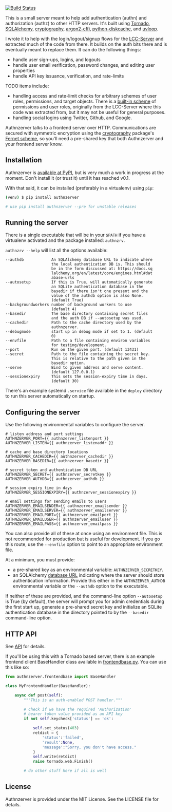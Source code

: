 [![Build Status](https://ci.wbhatti.org/buildStatus/icon?job=authnzerver)](https://ci.wbhatti.org/job/authnzerver)

This is a small server meant to help add authentication (authn) and
authorization (authz) to other HTTP servers. It's built using
[Tornado](http://www.tornadoweb.org), [SQLAlchemy](https://www.sqlalchemy.org/),
[cryptography](https://cryptography.io),
[argon2-cffi](https://argon2-cffi.readthedocs.io/en/stable/),
[python-diskcache](http://www.grantjenks.com/docs/diskcache/), and
[uvloop](https://github.com/MagicStack/uvloop).

I wrote it to help with the login/logout/signup flows for the
[LCC-Server](https://github.com/waqasbhatti/lcc-server) and extracted much of
the code from there. It builds on the auth bits there and is eventually meant to
replace them. It can do the following things:

- handle user sign-ups, logins, and logouts
- handle user email verification, password changes, and editing user properties
- handle API key issuance, verification, and rate-limits

TODO items include:

- handling access and rate-limit checks for arbitrary schemes of user roles,
  permissions, and target objects. There is a [built-in
  scheme](https://github.com/waqasbhatti/authnzerver/blob/29d382099e8d9d5645bc3faec256d6a6f802247b/authnzerver/permissions.py#L17)
  of permissions and user roles, originally from the LCC-Server where this code
  was extracted from, but it may not be useful for general purposes.
- handling social logins using Twitter, Github, and Google.

Authnzerver talks to a frontend server over HTTP. Communications are secured
with symmetric encryption using the [cryptography](https://cryptography.io)
package's [Fernet scheme](https://cryptography.io/en/latest/fernet/), so you'll
need a pre-shared key that both Authnzerver and your frontend server know.


## Installation

Authnzerver is [available at PyPI](https://pypi.org/project/authnzerver/), but
is very much a work in progress at the moment. Don't install it (or trust it)
until it has reached v0.1.

With that said, it can be installed (preferably in a virtualenv) using `pip`:

```bash
(venv) $ pip install authnzerver

# use pip install authnzerver --pre for unstable releases
```


## Running the server

There is a single executable that will be in your `$PATH` if you have a
virtualenv activated and the package installed: `authnzrv`.

`authnzrv --help` will list all the options available:

```
--authdb            An SQLAlchemy database URL to indicate where
                    the local authentication DB is. This should
                    be in the form discussed at: https://docs.sq
                    lalchemy.org/en/latest/core/engines.html#dat
                    abase-urls
--autosetup         If this is True, will automatically generate
                    an SQLite authentication database in the
                    basedir if there isn't one present and the
                    value of the authdb option is also None.
                    (default True)
--backgroundworkers number of background workers to use
                    (default 4)
--basedir           The base directory containing secret files
                    and the auth DB if --autosetup was used.
--cachedir          Path to the cache directory used by the
                    authnzerver.
--debugmode         start up in debug mode if set to 1. (default
                    0)
--envfile           Path to a file containing environ variables
                    for testing/development.
--port              Run on the given port. (default 13431)
--secret            Path to the file containing the secret key.
                    This is relative to the path given in the
                    basedir option.
--serve             Bind to given address and serve content.
                    (default 127.0.0.1)
--sessionexpiry     This sets the session-expiry time in days.
                    (default 30)
```

There's an example systemd `.service` file available in the `deploy` directory
to run this server automatically on startup.


## Configuring the server

Use the following environmental variables to configure the server.

```
# listen address and port settings
AUTHNZERVER_PORT={{ authnzerver_listenport }}
AUTHNZERVER_LISTEN={{ authnzerver_listenaddr }}

# cache and base directory locations
AUTHNZERVER_CACHEDIR={{ authnzerver_cachedir }}
AUTHNZERVER_BASEDIR={{ authnzerver_basedir }}

# secret token and authentication DB URL
AUTHNZERVER_SECRET={{ authnzerver_secretkey }}
AUTHNZERVER_AUTHDB={{ authnzerver_authdb }}

# session expiry time in days
AUTHNZERVER_SESSIONEXPIRY={{ authnzerver_sessionexpiry }}

# email settings for sending emails to users
AUTHNZERVER_EMAILSENDER={{ authnzerver_emailsender }}
AUTHNZERVER_EMAILSERVER={{ authnzerver_emailserver }}
AUTHNZERVER_EMAILPORT={{ authnzerver_emailport }}
AUTHNZERVER_EMAILUSER={{ authnzerver_emailuser }}
AUTHNZERVER_EMAILPASS={{ authnzerver_emailpass }}
```

You can also provide all of these at once using an environment file. This is not
recommended for production but is useful for development. If you go this route,
use the `--envfile` option to point to an appropriate environment file.

At a minimum, you must provide:

- a pre-shared key as an environmental variable: `AUTHNZERVER_SECRETKEY`.
- an SQLAlchemy [database
  URL](https://docs.sqlalchemy.org/en/latest/core/engines.html#database-urls)
  indicating where the server should store authentication information. Provide
  this either in the `AUTHNZERVER_AUTHDB` environmental variable or the
  `--authdb` option to the executable.

If neither of these are provided, and the command-line option `--autosetup` is
True (by default), the server will prompt you for admin credentials during the
first start up, generate a pre-shared secret key and initialize an SQLite
authentication database in the directory pointed to by the `--basedir`
command-line option.


## HTTP API

See [API](https://github.com/waqasbhatti/authnzerver/blob/master/API.md) for
details.

If you'll be using this with a Tornado based server, there is an example
frontend client BaseHandler class available in
[frontendbase.py](https://github.com/waqasbhatti/authnzerver/blob/master/authnzerver/frontendbase.py). You
can use this like so:

```python
from authnzerver.frontendbase import BaseHandler

class MyFrontendHandler(BaseHandler):

    async def post(self):
        """This is an auth-enabled POST handler."""

        # check if we have the required 'Authorization'
        # bearer token value provided as an API key
        if not self.keycheck['status'] == 'ok':

            self.set_status(403)
            retdict = {
                'status':'failed',
                'result':None,
                'message':"Sorry, you don't have access."
            }
            self.write(retdict)
            raise tornado.web.Finish()

        # do other stuff here if all is well
```


## License

Authnzerver is provided under the MIT License. See the LICENSE file for details.
